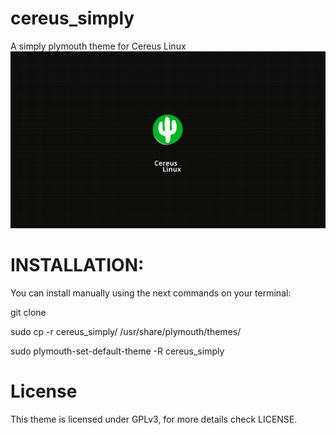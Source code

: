 # cereus_simply
A simply plymouth theme for Cereus Linux
![Preview](preview.png)

# INSTALLATION:
You can install manually using the next commands on your terminal:

 git clone 
 
 sudo cp -r cereus_simply/ /usr/share/plymouth/themes/
 
 sudo plymouth-set-default-theme -R cereus_simply
 
# License
This theme is licensed under GPLv3, for more details check LICENSE.
